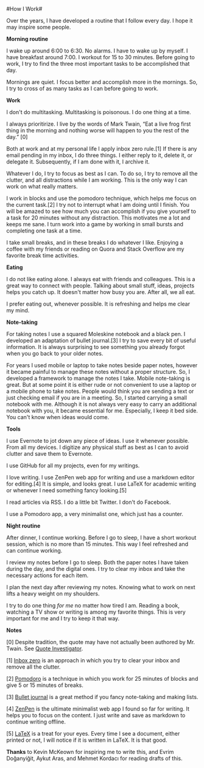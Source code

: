 #How I Work#

Over the years, I have developed a routine that I follow every day. I hope it may inspire some people.

**Morning routine**

I wake up around 6:00 to 6:30. No alarms. I have to wake up by myself. I have breakfast around 7:00. I workout for 15 to 30 minutes. Before going to work, I try to find the three most important tasks to be accomplished that day.

Mornings are quiet. I focus better and accomplish more in the mornings. So, I try to cross of as many tasks as I can before going to work.

**Work**

I don't do multitasking. Multitasking is poisonous. I do one thing at a time.

I always prioritirize. I live by the words of Mark Twain, “Eat a live frog first thing in the morning and nothing worse will happen to you the rest of the day.” [0]

Both at work and at my personal life I apply inbox zero rule.[1] If there is any email pending in my inbox, I do three things. I either reply to it, delete it, or delegate it. Subsequently, if I am done with it, I archive it.

Whatever I do, I try to focus as best as I can. To do so, I try to remove all the clutter, and all distractions while I am working. This is the only way I can work on what really matters.

I work in blocks and use the pomodoro technique, which helps me focus on the current task.[2] I try not to interrupt what I am doing until I finish. You will be amazed to see how much you can accomplish if you give yourself to a task for 20 minutes without any distraction. This motivates me a lot and keeps me sane. I turn work into a game by working in small bursts and completing one task at a time.

I take small breaks, and in these breaks I do whatever I like. Enjoying a coffee with my friends or reading on Quora and Stack Overflow are my favorite break time activities.

**Eating**

I do not like eating alone. I always eat with friends and colleagues. This is a great way to connect with people. Talking about small stuff, ideas, projects helps you catch up. It doesn't matter how busy you are. After all, we all eat. 

I prefer eating out, whenever possible. It is refreshing and helps me clear my mind.

**Note-taking**

For taking notes I use a squared Moleskine notebook and a black pen. I developed an adaptation of bullet journal.[3] I try to save every bit of useful information. It is always surprising to see something you already forgot when you go back to your older notes. 

For years I used mobile or laptop to take notes beside paper notes, however it became painful to manage these notes without a proper structure. So, I developed a framework to manage the notes I take. Mobile note-taking is great. But at some point it is either rude or not convenient to use a laptop or a mobile phone to take notes. People would think you are sending a text or just checking email if you are in a meeting. So, I started carrying a small notebook with me. Although it is not always very easy to carry an additional notebook with you, it became essential for me. Especially, I keep it bed side. You can't know when ideas would come.

**Tools**

I use Evernote to jot down any piece of ideas. I use it whenever possible. From all my devices. I digitize any physical stuff as best as I can to avoid clutter and save them to Evernote.

I use GitHub for all my projects, even for my writings.

I love writing. I use ZenPen web app for writing and use a markdown editor for editing.[4] It is simple, and looks great. I use LaTeX for academic writing or whenever I need something fancy looking.[5]

I read articles via RSS. I do a little bit Twitter. I don't do Facebook.

I use a Pomodoro app, a very minimalist one, which just has a counter.

**Night routine**

After dinner, I continue working. Before I go to sleep, I have a short workout session, which is no more than 15 minutes. This way I feel refreshed and can continue working. 

I review my notes before I go to sleep. Both the paper notes I have taken during the day, and the digital ones. I try to clear my inbox and take the necessary actions for each item.

I plan the next day after reviewing my notes. Knowing what to work on next lifts a heavy weight on my shoulders. 

I try to do one thing *for me* no matter how tired I am. Reading a book, watching a TV show or writing is among my favorite things. This is very important for me and I try to keep it that way.

**Notes**

[0] Despite tradition, the quote may have not actually been authored by Mr. Twain. See [Quote Investigator](http://quoteinvestigator.com/2013/04/03/eat-frog/).

[1] [Inbox zero](http://inboxzero.com/) is an approach in which you try to clear your inbox and remove all the clutter.

[2] [Pomodoro](http://pomodorotechnique.com/) is a technique in which you work for 25 minutes of blocks and give 5 or 15 minutes of breaks.

[3] [Bullet journal](http://www.bulletjournal.com/) is a great method if you fancy note-taking and making lists.

[4] [ZenPen](http://www.zenpen.io/) is the ultimate minimalist web app I found so far for writing. It helps you to focus on the content. I just write and save as markdown to continue writing offline.

[5] [LaTeX](http://www.latex-project.org/) is a treat for your eyes. Every time I see a document, either printed or not, I will notice if it is written in LaTeX. It is that good.

**Thanks** to Kevin McKeown for inspiring me to write this, and Evrim Doğanyiğit, Aykut Aras, and Mehmet Kordacı for reading drafts of this.
